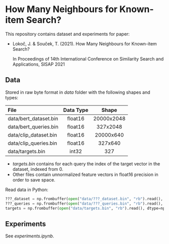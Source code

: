 # How Many Neighbours for Known-item Search?
This repository contains dataset and experiments for paper:
- Lokoč, J. & Souček, T. (2021). How Many Neighbours for Known-item Search?

  In Proceedings of 14th International Conference on Similarity Search and Applications, SISAP 2021

## Data
Stored in raw byte format in *data* folder with the following shapes and types:

| File                  | Data Type | Shape      |
| :---                  | :---:     | :---:      |
| data/bert_dataset.bin | float16   | 20000x2048 |
| data/bert_queries.bin | float16   | 327x2048   |
| data/clip_dataset.bin | float16   | 20000x640  |
| data/clip_queries.bin | float16   | 327x640    |
| data/targets.bin      | int32     | 327        |

- *targets.bin* contains for each query the index of the target vector in the dataset, indexed from 0.
- Other files contain unnormalized feature vectors in float16 precision in order to save space.

Read data in Python:
```python
???_dataset = np.frombuffer(open("data/???_dataset.bin", "rb").read(), dtype=np.float16).reshape(20000, -1)
???_queries = np.frombuffer(open("data/???_queries.bin", "rb").read(), dtype=np.float16).reshape(327, -1)
targets = np.frombuffer(open("data/targets.bin", "rb").read(), dtype=np.int32)
```

## Experiments
See *experiments.ipynb*.

